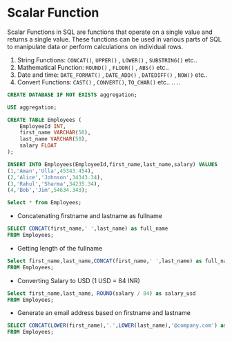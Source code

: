 
# Scalar Function

Scalar Functions in SQL are functions that operate on a single value and returns a single value. These functions can be used in various parts of SQL to manipulate data or perform calculations on individual rows.

1. String Functions: `CONCAT()`, `UPPER()` , `LOWER()` , `SUBSTRING()` etc..
2. Mathematical Function: `ROUND()` , `FLOOR()` , `ABS()` etc..
3. Date and time: `DATE_FORMAT()` , `DATE_ADD()` , `DATEDIFF()` , `NOW()` etc..
4. Convert Functions: `CAST()` , `CONVERT()`, `TO_CHAR()` etc..
..
..

```sql
CREATE DATABASE IF NOT EXISTS aggregation;

USE aggregation;

CREATE TABLE Employees (
    EmployeeId INT,
    first_name VARCHAR(50),
    last_name VARCHAR(50),
    salary FLOAT
);

INSERT INTO Employees(EmployeeId,first_name,last_name,salary) VALUES
(1,'Aman','Ulla',45343.454),
(2,'Alice','Johnson',34343.34),
(3,'Rahul','Sharma',34235.34),
(4,'Bob','Jim',54634.343);

Select * from Employees;
```
- Concatenating firstname and lastname as fullname
```sql
SELECT CONCAT(first_name,' ',last_name) as full_name 
FROM Employees;
```
- Getting length of the fullname
```sql
Select first_name,last_name,CONCAT(first_name,' ',last_name) as full_name,LENGTH(CONCAT(first_name,' ',last_name)) as length_of_fullname 
FROM Employees;
```

- Converting Salary to USD (1 USD = 84 INR)
```sql
Select first_name,last_name, ROUND(salary / 84) as salary_usd
FROM Employees;
```
- Generate an email address based on firstname and lastname
```sql
SELECT CONCAT(LOWER(first_name),'.',LOWER(last_name),'@company.com') as email 
FROM Employees;
```
